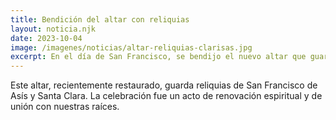 ```yaml
---
title: Bendición del altar con reliquias
layout: noticia.njk
date: 2023-10-04
image: /imagenes/noticias/altar-reliquias-clarisas.jpg
excerpt: En el día de San Francisco, se bendijo el nuevo altar que guarda reliquias de santos franciscanos.
---
```


Este altar,  recientemente restaurado, guarda reliquias de San Francisco de Asís y Santa Clara. La celebración fue un acto de renovación espiritual y de unión con nuestras raíces.
